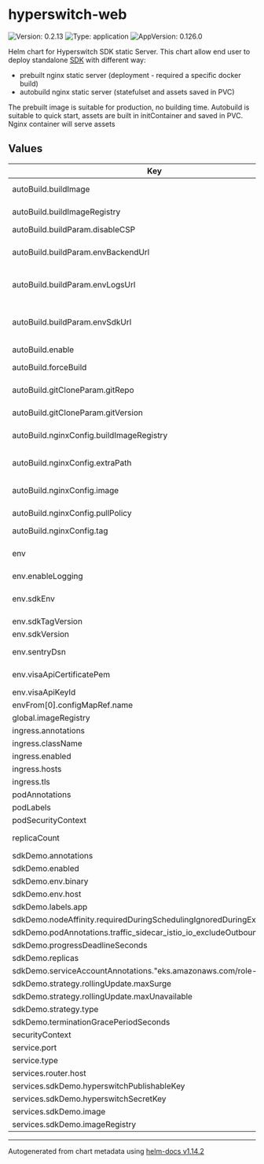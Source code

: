 # hyperswitch-web

![Version: 0.2.13](https://img.shields.io/badge/Version-0.2.13-informational?style=flat-square) ![Type: application](https://img.shields.io/badge/Type-application-informational?style=flat-square) ![AppVersion: 0.126.0](https://img.shields.io/badge/AppVersion-0.126.0-informational?style=flat-square)

Helm chart for Hyperswitch SDK static Server. This chart allow end user to deploy standalone
[SDK](https://github.com/juspay/hyperswitch-web) with different way:
  - prebuilt nginx static server (deployment - required a specific docker build)
  - autobuild nginx static server (statefulset and assets saved in PVC)

The prebuilt image is suitable for production, no building time.
Autobuild is suitable to quick start, assets are built in initContainer and saved in PVC. Nginx container will serve
assets

## Values

| Key | Type | Default | Description |
|-----|------|---------|-------------|
| autoBuild.buildImage | string | `"juspaydotin/hyperswitch-web"` | docker image to use for the build |
| autoBuild.buildImageRegistry | string | `"docker.juspay.io"` | docker image registry for the build |
| autoBuild.buildParam.disableCSP | string | `"false"` |  |
| autoBuild.buildParam.envBackendUrl | string | `"https://hyperswitch"` | node build parameter, hyperswitch server host |
| autoBuild.buildParam.envLogsUrl | string | `"https://hyperswitch-sdk-logs"` | node build parameter, hyperswitch SDK logs host |
| autoBuild.buildParam.envSdkUrl | string | `"https://hyperswitch-sdk"` | node build parameter, hyperswitch-web sdk host (same as ingress host) |
| autoBuild.enable | bool | `true` | enable npm auto build |
| autoBuild.forceBuild | bool | `false` | force rebuild assets even these files exist |
| autoBuild.gitCloneParam.gitRepo | string | `"https://github.com/juspay/hyperswitch-web"` | hyperswitch-web repository |
| autoBuild.gitCloneParam.gitVersion | string | `"0.126.0"` | hyperswitch-web repository tag |
| autoBuild.nginxConfig.buildImageRegistry | string | `"docker.io"` | docker image registry for the build |
| autoBuild.nginxConfig.extraPath | string | `"v1"` | nginx static server extra path ( like https://<host>/0.15.8/v0 ) |
| autoBuild.nginxConfig.image | string | `"nginx"` | nginx static server image |
| autoBuild.nginxConfig.pullPolicy | string | `"IfNotPresent"` | nginx static server pull policy |
| autoBuild.nginxConfig.tag | string | `"1.25.3"` | nginx static server tag |
| env | object | `{"enableLogging":"false","sdkEnv":"sandbox","sdkTagVersion":"","sdkVersion":"v1","sentryDsn":"","visaApiCertificatePem":"","visaApiKeyId":""}` | Environment variables for hyperswitch-web application |
| env.enableLogging | string | `"false"` | Enable/disable logging |
| env.sdkEnv | string | `"sandbox"` | hyperswitch-web environment (sandbox/prod) |
| env.sdkTagVersion | string | `""` | SDK tag version |
| env.sdkVersion | string | `"v1"` | SDK version |
| env.sentryDsn | string | `""` | Sentry DSN for error tracking |
| env.visaApiCertificatePem | string | `""` | Visa API certificate PEM |
| env.visaApiKeyId | string | `""` | Visa API key ID |
| envFrom[0].configMapRef.name | string | `"hyperswitch-web-nginx"` |  |
| global.imageRegistry | string | `nil` |  |
| ingress.annotations | object | `{}` | ingress annotations |
| ingress.className | string | `"nginx"` | ingress class name |
| ingress.enabled | bool | `true` | enable/disable ingress |
| ingress.hosts | list | `[{"host":"chart-example.local","paths":[{"path":"/","pathType":"ImplementationSpecific"}]}]` | ingress hosts list |
| ingress.tls | list | `[]` | tls configurations list |
| podAnnotations | object | `{}` | pod annotations |
| podLabels | object | `{}` | pod labels |
| podSecurityContext | object | `{}` | pod security context |
| replicaCount | int | `1` | deployment/statefulset replicas |
| sdkDemo.annotations | object | `{}` |  |
| sdkDemo.enabled | bool | `true` |  |
| sdkDemo.env.binary | string | `"sdk"` |  |
| sdkDemo.env.host | string | `"hyperswitch-sdk-demo"` |  |
| sdkDemo.labels.app | string | `"hyperswitch-sdk-demo"` |  |
| sdkDemo.nodeAffinity.requiredDuringSchedulingIgnoredDuringExecution | object | `{}` |  |
| sdkDemo.podAnnotations.traffic_sidecar_istio_io_excludeOutboundIPRanges | string | `"10.23.6.12/32"` |  |
| sdkDemo.progressDeadlineSeconds | int | `600` |  |
| sdkDemo.replicas | int | `1` |  |
| sdkDemo.serviceAccountAnnotations."eks.amazonaws.com/role-arn" | string | `nil` |  |
| sdkDemo.strategy.rollingUpdate.maxSurge | int | `1` |  |
| sdkDemo.strategy.rollingUpdate.maxUnavailable | int | `0` |  |
| sdkDemo.strategy.type | string | `"RollingUpdate"` |  |
| sdkDemo.terminationGracePeriodSeconds | int | `30` |  |
| securityContext | object | `{}` | security context |
| service.port | int | `9050` | service port |
| service.type | string | `"ClusterIP"` | service type |
| services.router.host | string | `"http://localhost:8080"` |  |
| services.sdkDemo.hyperswitchPublishableKey | string | `"pub_key"` |  |
| services.sdkDemo.hyperswitchSecretKey | string | `"secret_key"` |  |
| services.sdkDemo.image | string | `"juspaydotin/hyperswitch-web:v1.0.10"` |  |
| services.sdkDemo.imageRegistry | string | `"docker.juspay.io"` |  |

----------------------------------------------
Autogenerated from chart metadata using [helm-docs v1.14.2](https://github.com/norwoodj/helm-docs/releases/v1.14.2)
